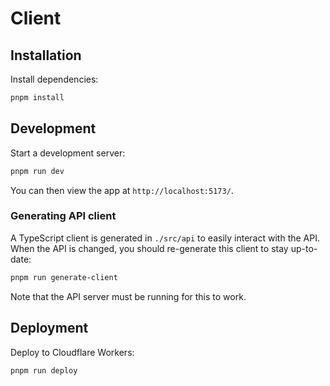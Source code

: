 # Client

## Installation

Install dependencies:

```bash
pnpm install
```

## Development

Start a development server:

```bash
pnpm run dev
```

You can then view the app at `http://localhost:5173/`.

### Generating API client

A TypeScript client is generated in `./src/api` to easily interact with the API. When the API is changed, you should re-generate this client to stay up-to-date:

```bash
pnpm run generate-client
```

Note that the API server must be running for this to work.

## Deployment

Deploy to Cloudflare Workers:

```bash
pnpm run deploy
```
